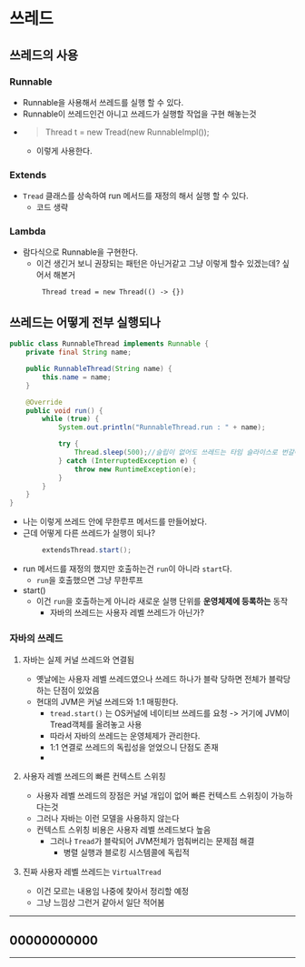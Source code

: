 # 쓰레드

## 쓰레드의 사용

### Runnable
- Runnable을 사용해서 쓰레드를 실행 할 수 있다.
- Runnable이 쓰레드인건 아니고 쓰레드가 실행할 작업을 구현 해놓는것
- > Thread t = new Tread(new RunnableImpl());
  - 이렇게 사용한다.

### Extends
- `Tread` 클래스를 상속하여 run 메서드를 재정의 해서 실행 할 수 있다.
    - 코드 생략

### Lambda
- 람다식으로 Runnable을 구현한다.
  - 이건 생긴거 보니 권장되는 패턴은 아닌거같고 그냥 이렇게 할수 있겠는데? 싶어서 해본거
```
        Thread tread = new Thread(() -> {})
```

## 쓰레드는 어떻게 전부 실행되나

```java
public class RunnableThread implements Runnable {
    private final String name;

    public RunnableThread(String name) {
        this.name = name;
    }

    @Override
    public void run() {
        while (true) {
            System.out.println("RunnableThread.run : " + name);

            try {
                Thread.sleep(500);//슬립이 없어도 쓰레드는 타임 슬라이스로 번갈아가며 CPU 자원을 가져감
            } catch (InterruptedException e) {
                throw new RuntimeException(e);
            }
        }
    }
}
```
- 나는 이렇게 쓰레드 안에 무한루프 메서드를 만들어놨다.
- 근데 어떻게 다른 쓰레드가 실행이 되나?
```java
        extendsThread.start();
```
- run 메서드를 재정의 했지만 호출하는건 `run`이 아니라 `start`다.
  - `run`을 호출했으면 그냥 무한루프
- start()
  - 이건 `run`을 호출하는게 아니라 새로운 실행 단위를 **운영체제에 등록하는** 동작
    - 자바의 쓰레드는 사용자 레벨 쓰레드가 아닌가?

### 자바의 쓰레드

1. 자바는 실제 커널 쓰레드와 연결됨
   - 옛날에는 사용자 레벨 쓰레드였으나 쓰레드 하나가 블락 당하면 전체가 블락당하는 단점이 있었음
   - 현대의 JVM은 커널 쓰레드와 1:1 매핑한다.
     - `tread.start()` 는 OS커널에 네이티브 쓰레드를 요청 -> 거기에 JVM이 Tread객체를 올려놓고 사용
     - 따라서 자바의 쓰레드는 운영체제가 관리한다.
     - 1:1 연결로 쓰레드의 독립성을 얻었으니 단점도 존재
     - 
2. 사용자 레벨 쓰레드의 빠른 컨텍스트 스위칭
   - 사용자 레벨 쓰레드의 장점은 커널 개입이 없어 빠른 컨텍스트 스위칭이 가능하다는것
   - 그러나 자바는 이런 모델을 사용하지 않는다
   - 컨텍스트 스위칭 비용은 사용자 레벨 쓰레드보다 높음
     - 그러나 `Tread`가 블락되어 JVM전체가 멈춰버리는 문제점 해결
       - 병렬 실행과 블로킹 시스템콜에 독립적

3. 진짜 사용자 레벨 쓰레드는 `VirtualTread`
   - 이건 모르는 내용임 나중에 찾아서 정리할 예정
   - 그냥 느낌상 그런거 같아서 일단 적어봄

------------
00000000000
------------
------------